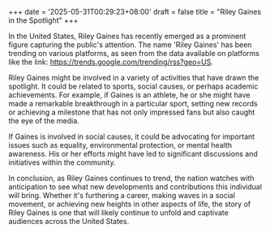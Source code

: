 +++
date = '2025-05-31T00:29:23+08:00'
draft = false
title = "Riley Gaines in the Spotlight"
+++

In the United States, Riley Gaines has recently emerged as a prominent figure capturing the public's attention. The name 'Riley Gaines' has been trending on various platforms, as seen from the data available on platforms like the link: https://trends.google.com/trending/rss?geo=US.

Riley Gaines might be involved in a variety of activities that have drawn the spotlight. It could be related to sports, social causes, or perhaps academic achievements. For example, if Gaines is an athlete, he or she might have made a remarkable breakthrough in a particular sport, setting new records or achieving a milestone that has not only impressed fans but also caught the eye of the media.

If Gaines is involved in social causes, it could be advocating for important issues such as equality, environmental protection, or mental health awareness. His or her efforts might have led to significant discussions and initiatives within the community.

In conclusion, as Riley Gaines continues to trend, the nation watches with anticipation to see what new developments and contributions this individual will bring. Whether it's furthering a career, making waves in a social movement, or achieving new heights in other aspects of life, the story of Riley Gaines is one that will likely continue to unfold and captivate audiences across the United States.
